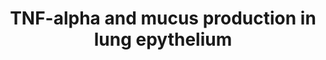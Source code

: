---
annotations:
- id: PW:0000003
  parent: signaling pathway
  type: Pathway Ontology
  value: signaling pathway
authors:
- Julia139
- Khanspers
- MaintBot
- Mkutmon
- MirellaKalafati
description: The upregulation of mucine is regulated by three different pathways which
  result in the activation of NF-kB. After TNF-alpha activated its receptor and recruited
  several adaptor proteins, the IKK complex is activated to inhibit IKBa, resulting
  in the activation and translocation into the nucleus of NF-kB and upregulation of
  mucine and IL-6. After EGFR activation by TGF-alpha binding, the RAS-MAPK-pp90 RSK
  pathway leads to inactivation of IKBa and thus to the translocation of NF-kB. Further,
  pp90 RSK leads to binding of Sp1 transcription factor to its DNA binding site.  By
  activating Tlr4, LPS can inhibit IKBa.
last-edited: 2016-07-25
organisms:
- Rattus norvegicus
redirect_from:
- /index.php/Pathway:WP1487
- /instance/WP1487
revision: null
schema-jsonld:
- '@context': https://schema.org/
  '@id': https://wikipathways.github.io/pathways/WP1487.html
  '@type': Dataset
  creator:
    '@type': Organization
    name: WikiPathways
  description: The upregulation of mucine is regulated by three different pathways
    which result in the activation of NF-kB. After TNF-alpha activated its receptor
    and recruited several adaptor proteins, the IKK complex is activated to inhibit
    IKBa, resulting in the activation and translocation into the nucleus of NF-kB
    and upregulation of mucine and IL-6. After EGFR activation by TGF-alpha binding,
    the RAS-MAPK-pp90 RSK pathway leads to inactivation of IKBa and thus to the translocation
    of NF-kB. Further, pp90 RSK leads to binding of Sp1 transcription factor to its
    DNA binding site.  By activating Tlr4, LPS can inhibit IKBa.
  keywords:
  - EGFR
  - ERK
  - Grb2
  - IKBa
  - IKKa
  - IKKb
  - Il6
  - MEK
  - Muc2
  - Muc5ac
  - NF-kB
  - Nemo
  - Raf
  - Ras
  - Ripk2
  - SOS
  - Shc
  - Sp1
  - TNFR1
  - Tgfa
  - Tlr4
  - Tnfa
  - Tradd
  - Traf2
  - p50
  - p65
  - pp90 rsk
  license: CC0
  name: TNF-alpha and mucus production in lung epythelium
seo: CreativeWork
title: TNF-alpha and mucus production in lung epythelium
wpid: WP1487
---
